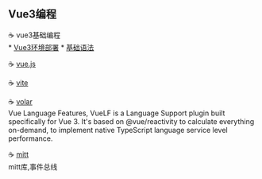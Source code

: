 
## Vue3编程
  ☕ vue3基础编程 <br>
    * [Vue3环境部署](https://github.com/tim20160413/FullStack-Powerful/blob/main/vue3/vue3%E7%8E%AF%E5%A2%83%E5%8F%8A%E9%83%A8%E7%BD%B2.md)
    * [基础语法](https://github.com/tim20160413/FullStack-Powerful/blob/main/vue3/vue3%E5%9F%BA%E6%9C%AC%E8%AF%AD%E6%B3%95.md)
  
  ☕ [vue.js](https://staging-cn.vuejs.org/guide/introduction.html)
  
  ☕ [vite](https://vitejs.dev/guide/features.html)
  
  ☕ [volar](https://github.com/johnsoncodehk/volar)
  <br>Vue Language Features, VueLF is a Language Support plugin built specifically for Vue 3. It's based on @vue/reactivity to calculate everything on-demand, to implement native TypeScript language service level performance.

  ☕ [mitt](https://blog.csdn.net/qq_41196217/article/details/120695349)
  <br>mitt库,事件总线
